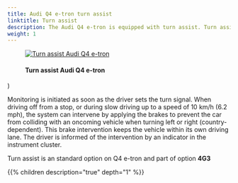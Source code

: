 ```yaml
---
title: Audi Q4 e-tron turn assist
linktitle: Turn assist
description: The Audi Q4 e-tron is equipped with turn assist. Turn assist monitors the road lane with oncoming traffic by means of radar sensors, the front camera and, in certain models, a laser scanner.
weight: 1
---
```



<!-- markdownlint-disable MD033 -->
<figure>
    <a href="https://media.electrichasgoneaudi.net/multimedia/models/e-tron/technology/drivingassistance/turnassist/turnassist.jpg">
        <img src="https://media.electrichasgoneaudi.net/multimedia/models/e-tron/technology/drivingassistance/turnassist/turnassists.jpg"
        alt="Turn assist Audi Q4 e-tron" title="Turn assist Audi Q4 e-tron">
    </a>
    <figcaption><h4>Turn assist Audi Q4 e-tron</h4></figcaption>
</figure>)

 Monitoring is initiated as soon as the driver sets the turn signal. When driving off from a stop, or during slow driving up to a speed of 10 km/h (6.2 mph), the system can intervene by applying the brakes to prevent the car from colliding with an oncoming vehicle when turning left or right (country-dependent). This brake intervention keeps the vehicle within its own driving lane. The driver is informed of the intervention by an indicator in the instrument cluster.

Turn assist is an standard option on Q4 e-tron and part of option **4G3**

{{% children description="true" depth="1" %}}
